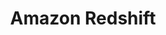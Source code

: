---
title: Amazon Redshift
description: Udemy
sidebar:
   order: 2
tableOfContents:
  minHeadingLevel: 2
  maxHeadingLevel: 4
---